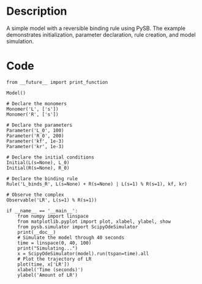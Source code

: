 # Description
A simple model with a reversible binding rule using PySB. The example demonstrates initialization, parameter declaration, rule creation, and model simulation.

# Code
```
from __future__ import print_function

Model()

# Declare the monomers
Monomer('L', ['s'])
Monomer('R', ['s'])

# Declare the parameters
Parameter('L_0', 100)
Parameter('R_0', 200)
Parameter('kf', 1e-3)
Parameter('kr', 1e-3)

# Declare the initial conditions
Initial(L(s=None), L_0)
Initial(R(s=None), R_0)

# Declare the binding rule
Rule('L_binds_R', L(s=None) + R(s=None) | L(s=1) % R(s=1), kf, kr)

# Observe the complex
Observable('LR', L(s=1) % R(s=1))

if __name__ == '__main__':
    from numpy import linspace
    from matplotlib.pyplot import plot, xlabel, ylabel, show
    from pysb.simulator import ScipyOdeSimulator
    print(__doc__)
    # Simulate the model through 40 seconds
    time = linspace(0, 40, 100)
    print("Simulating...")
    x = ScipyOdeSimulator(model).run(tspan=time).all
    # Plot the trajectory of LR
    plot(time, x['LR'])
    xlabel('Time (seconds)')
    ylabel('Amount of LR')

```
